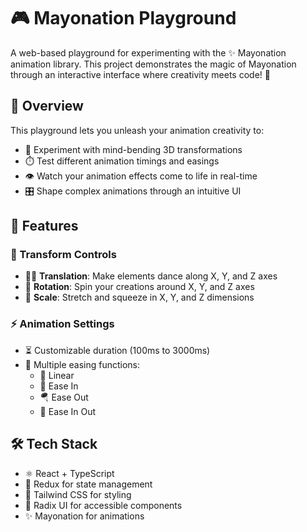 # 🎮 Mayonation Playground

A web-based playground for experimenting with the ✨ Mayonation animation library. This project demonstrates the magic of Mayonation through an interactive interface where creativity meets code! 🚀

## 🌟 Overview

This playground lets you unleash your animation creativity to:

- 🔮 Experiment with mind-bending 3D transformations
- ⏱️ Test different animation timings and easings
- 👁️ Watch your animation effects come to life in real-time
- 🎛️ Shape complex animations through an intuitive UI

## 🎨 Features

### 🎯 Transform Controls

- 🏃‍♂️ **Translation**: Make elements dance along X, Y, and Z axes
- 🔄 **Rotation**: Spin your creations around X, Y, and Z axes
- 📐 **Scale**: Stretch and squeeze in X, Y, and Z dimensions

### ⚡ Animation Settings

- ⏳ Customizable duration (100ms to 3000ms)
- 🌊 Multiple easing functions:
  - 📏 Linear
  - 🚀 Ease In
  - 🪂 Ease Out
  - 🎢 Ease In Out

## 🛠️ Tech Stack

- ⚛️ React + TypeScript
- 🔄 Redux for state management
- 🎨 Tailwind CSS for styling
- 🎯 Radix UI for accessible components
- ✨ Mayonation for animations

